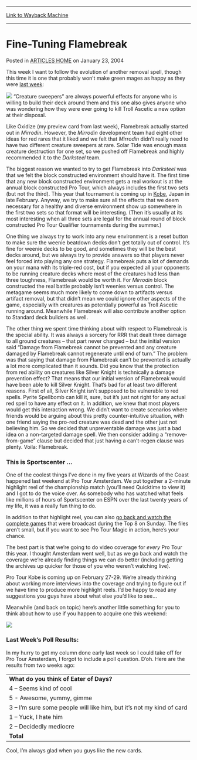
---
[Link to Wayback Machine](https://web.archive.org/web/20170602074536/http://magic.wizards.com/en/articles/archive/fine-tuning-flamebreak-2004-01-23)

[_metadata_:description]:- "This week I want to follow the evolution of another removal spell, though this time it is one that probably won’t make green mages as happy as they were last week:"
[_metadata_:generator]:- "Drupal 7 (http://drupal.org)"
[_metadata_:node]:- "288396"
[_metadata_:publish_date]:- "2004-01-23"
[_metadata_:source]:- "div-main-content"
[_metadata_:title]:- "Fine-Tuning Flamebreak"
[_metadata_:wayback_capture_timestamp]:- "2017-06-02 07:45:36"
[_metadata_:wayback_raw_url]:- "https://web.archive.org/web/20170602074536id_/http://magic.wizards.com/en/articles/archive/fine-tuning-flamebreak-2004-01-23"
[_metadata_:wayback_url]:- "http://magic.wizards.com/en/articles/archive/fine-tuning-flamebreak-2004-01-23"
---


Fine-Tuning Flamebreak
======================



 Posted in [ARTICLES HOME](/en/articles)
 on January 23, 2004 










This week I want to follow the evolution of another removal spell, though this time it is one that probably won’t make green mages as happy as they were [last week](http://archive.wizards.com/Default.asp?x=mtgcom/daily/rb106):


![](https://media.wizards.com/legacy/magic/images/mtgcom/fcpics/latest/107_flamebreak.jpg)
“Creature sweepers” are always powerful effects for anyone who is willing to build their deck around them and this one also gives anyone who was wondering how they were ever going to kill Troll Ascetic a new option at their disposal.


Like Oxidize (my preview card from last week), Flamebreak actually started out in *Mirrodin*. However, the *Mirrodin* development team had eight other ideas for red rares that it liked and we felt that *Mirrodin* didn’t really need to have two different creature sweepers at rare. Solar Tide was enough mass creature destruction for one set, so we pushed off Flamebreak and highly recommended it to the *Darksteel* team.


The biggest reason we wanted to try to get Flamebreak into *Darksteel* was that we felt the block constructed environment should have it. The first time that any new block constructed environment gets a real workout is at the annual block constructed Pro Tour, which always includes the first two sets (but not the third). This year that tournament is coming up in [Kobe](http://archive.wizards.com/Default.asp?x=protour/kobe04/facts), Japan in late February. Anyway, we try to make sure all the effects that we deem necessary for a healthy and diverse environment show up somewhere in the first two sets so that format will be interesting. (Then it’s usually at its most interesting when all three sets are legal for the annual round of block constructed Pro Tour Qualifier tournaments during the summer.)


One thing we always try to work into any new environment is a reset button to make sure the weenie beatdown decks don’t get totally out of control. It’s fine for weenie decks to be good, and sometimes they will be the best decks around, but we always try to provide answers so that players never feel forced into playing any one strategy. Flamebreak puts a lot of demands on your mana with its triple-red cost, but if you expected all your opponents to be running creature decks where most of the creatures had less than three toughness, Flamebreak would be worth it. For *Mirrodin* block constructed the real battle probably isn’t weenies versus control. The metagame seems much more likely to come down to artifacts versus artifact removal, but that didn’t mean we could ignore other aspects of the game, especially with creatures as potentially powerful as Troll Ascetic running around. Meanwhile Flamebreak will also contribute another option to Standard deck builders as well.


The other thing we spent time thinking about with respect to Flamebreak is the special ability. It was always a sorcery for RRR that dealt three damage to all ground creatures – that part never changed – but the initial version said “Damage from Flamebreak cannot be prevented and any creature damaged by Flamebreak cannot regenerate until end of turn.” The problem was that saying that damage from Flamebreak can’t be prevented is actually a lot more complicated than it sounds. Did you know that the protection from red ability on creatures like Silver Knight is technically a damage prevention effect? That means that our initial version of Flamebreak would have been able to kill Silver Knight. That’s bad for at least two different reasons. First of all, Silver Knight isn’t supposed to be vulnerable to red spells. Pyrite Spellbomb can kill it, sure, but it’s just not right for any actual red spell to have any effect on it. In addition, we knew that most players would get this interaction wrong. We didn’t want to create scenarios where friends would be arguing about this pretty counter-intuitive situation, with one friend saying the pro-red creature was dead and the other just not believing him. So we decided that unpreventable damage was just a bad idea on a non-targeted damage spell. We then consider adding a “remove-from-game” clause but decided that just having a can’t-regen clause was plenty. Voila: Flamebreak.


### This is Sportscenter …


One of the coolest things I’ve done in my five years at Wizards of the Coast happened last weekend at Pro Tour Amsterdam. We put together a 2-minute highlight reel of the championship match (you’ll need Quicktime to view it) and I got to do the voice over. As somebody who has watched what feels like millions of hours of Sportscenter on ESPN over the last twenty years of my life, it was a really fun thing to do.


In addition to that highlight reel, you can also [go back and watch the complete games](http://archive.wizards.com/Default.asp?x=sideboard/events/ptams04) that were broadcast during the Top 8 on Sunday. The files aren’t small, but if you want to see Pro Tour Magic in action, here’s your chance.


The best part is that we’re going to do video coverage for *every* Pro Tour this year. I thought Amsterdam went well, but as we go back and watch the coverage we’re already finding things we can do better (including getting the archives up quicker for those of you who weren’t watching live).


Pro Tour Kobe is coming up on February 27-29. We’re already thinking about working more interviews into the coverage and trying to figure out if we have time to produce more highlight reels. I’d be happy to read any suggestions you guys have about what else you’d like to see…


Meanwhile (and back on topic) here’s another little something for you to think about how to use if you happen to acquire one this weekend:


![](https://media.wizards.com/legacy/magic/images/mtgcom/fcpics/latest/107_ageless.jpg)
### Last Week’s Poll Results:


In my hurry to get my column done early last week so I could take off for Pro Tour Amsterdam, I forgot to include a poll question. D’oh. Here are the results from two weeks ago:




|  |
| --- |
| **What do you think of Eater of Days?** |
| 4 – Seems kind of cool | 6516 | 35.0% |
| 5 - Awesome, yummy, gimme | 5545 | 29.8% |
| 3 – I’m sure some people will like him, but it’s not my kind of card | 3473 | 18.7% |
| 1 – Yuck, I hate him | 1571 | 8.4% |
| 2 – Decidedly mediocre | 1495 | 8.0% |
| **Total** | **18600** | **100.0%** |

Cool, I’m always glad when you guys like the new cards.








